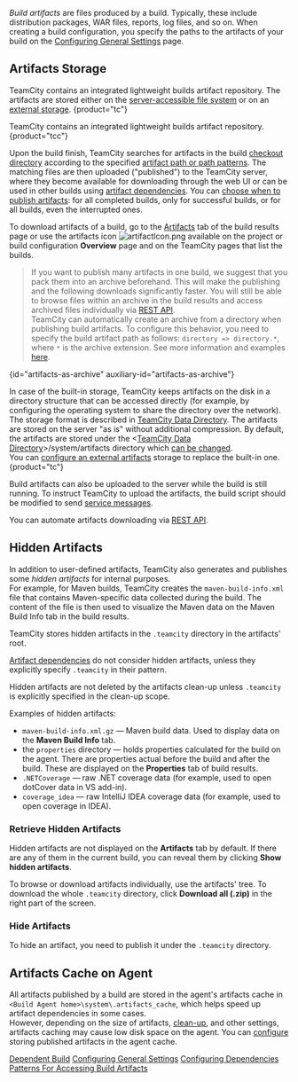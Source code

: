 [//]: # (title: Build Artifact)
[//]: # (auxiliary-id: Build Artifact)

_Build artifacts_ are files produced by a build. Typically, these include distribution packages, WAR files, reports, log files, and so on. When creating a build configuration, you specify the paths to the artifacts of your build on the [Configuring General Settings](configuring-general-settings.md#Artifact+Paths) page.

## Artifacts Storage

TeamCity contains an integrated lightweight builds artifact repository. The artifacts are stored either on the [server-accessible file system](configuring-artifacts-storage.md#Built-in+Artifacts+Storage) or on an [external storage](configuring-artifacts-storage.md#External+Artifacts+Storage).
{product="tc"}

TeamCity contains an integrated lightweight builds artifact repository.
{product="tcc"}

Upon the build finish, TeamCity searches for artifacts in the build [checkout directory](build-checkout-directory.md) according to the specified [artifact path or path patterns](configuring-general-settings.md#Artifact+Paths). The matching files are then uploaded ("published") to the TeamCity server, where they become available for downloading through the web UI or can be used in other builds using [artifact dependencies](dependent-build.md#Artifact+Dependency). You can [choose when to publish artifacts](configuring-general-settings.md#publish-artifacts): for all completed builds, only for successful builds, or for all builds, even the interrupted ones.

To download artifacts of a build, go to the [Artifacts](working-with-build-results.md#Build+Artifacts) tab of the build results page or use the artifacts icon ![artifactIcon.png](artifactIcon.png) available on the project or build configuration __Overview__ page and on the TeamCity pages that list the builds.

<anchor name="artifacts-as-archive"/>

>If you want to publish many artifacts in one build, we suggest that you pack them into an archive beforehand. This will make the publishing and the following downloads significantly faster. You will still be able to browse files within an archive in the build results and access archived files individually via [REST API](https://www.jetbrains.com/help/teamcity/rest/manage-builds.html#Build+Artifacts).  
>TeamCity can automatically create an archive from a directory when publishing build artifacts. To configure this behavior, you need to specify the build artifact path as follows: `directory => directory.*`, where `*` is the archive extension. See more information and examples [here](configuring-general-settings.md#Artifact+Paths).
>
{id="artifacts-as-archive" auxiliary-id="artifacts-as-archive"}

In case of the built-in storage, TeamCity keeps artifacts on the disk in a directory structure that can be accessed directly (for example, by configuring the operating system to share the directory over the network). The storage format is described in [TeamCity Data Directory](teamcity-data-directory.md#artifacts). The artifacts are stored on the server "as is" without additional compression. By default, the artifacts are stored under the \<[TeamCity Data Directory](teamcity-data-directory.md)\>\/system\/artifacts directory which [can be changed](teamcity-configuration-and-maintenance.md).   
You can [configure an external artifacts](configuring-artifacts-storage.md#External+Artifacts+Storage) storage to replace the built-in one.
{product="tc"}

Build artifacts can also be uploaded to the server while the build is still running. To instruct TeamCity to upload the artifacts, the build script should be modified to send [service messages](service-messages.md#Publishing+Artifacts+while+the+Build+is+Still+in+Progress).

You can automate artifacts downloading via [REST API](https://www.jetbrains.com/help/teamcity/rest/manage-builds.html#Build+Artifacts).

## Hidden Artifacts

In addition to user-defined artifacts, TeamCity also generates and publishes some _hidden artifacts_ for internal purposes.  
For example, for Maven builds, TeamCity creates the `maven-build-info.xml` file that contains Maven-specific data collected during the build. The content of the file is then used to visualize the Maven data on the Maven Build Info tab in the build results.

TeamCity stores hidden artifacts in the `.teamcity` directory in the artifacts' root.

[Artifact dependencies](artifact-dependencies.md) do not consider hidden artifacts, unless they explicitly specify `.teamcity` in their pattern.

Hidden artifacts are not deleted by the artifacts clean-up unless `.teamcity` is explicitly specified in the clean-up scope.

Examples of hidden artifacts:
* `maven-build-info.xml.gz` — Maven build data. Used to display data on the __Maven Build Info__ tab.
* the `properties` directory — holds properties calculated for the build on the agent. There are properties actual before the build and after the build. These are displayed on the __Properties__ tab of build results.
* `.NETCoverage` — raw .NET coverage data (for example, used to open dotCover data in VS add-in).
* `coverage_idea` — raw IntelliJ IDEA coverage data (for example, used to open coverage in IDEA).

### Retrieve Hidden Artifacts

Hidden artifacts are not displayed on the __Artifacts__ tab by default. If there are any of them in the current build, you can reveal them by clicking __Show hidden artifacts__.

To browse or download artifacts individually, use the artifacts' tree. To download the whole `.teamcity` directory, click __Download all (.zip)__ in the right part of the screen.

### Hide Artifacts

To hide an artifact, you need to publish it under the `.teamcity` directory.

[//]: # (Internal note. Do not delete. "Build Artifactd28e144.txt")

## Artifacts Cache on Agent

All artifacts published by a build are stored in the agent's artifacts cache in `<Build Agent home>\system\.artifacts_cache`, which helps speed up artifact dependencies in some cases.   
However, depending on the size of artifacts, [clean-up](clean-up.md), and other settings, artifacts caching may cause low disk space on the agent. You can [configure](free-disk-space.md#Configuring+artifacts+cache) storing published artifacts in the agent cache.

<seealso>
        <category ref="concepts">
            <a href="dependent-build.md">Dependent Build</a>
        </category>
        <category ref="admin-guide">
            <a href="configuring-general-settings.md">Configuring General Settings</a>
            <a href="configuring-dependencies.md">Configuring Dependencies</a>
            <a href="patterns-for-accessing-build-artifacts.md">Patterns For Accessing Build Artifacts</a>
        </category>
</seealso>